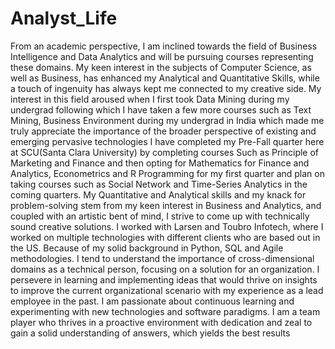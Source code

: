 # Analyst_Life
 From an academic perspective, I am inclined towards the field of Business Intelligence and Data Analytics and will be pursuing courses representing these domains. My keen interest in the subjects of Computer Science, as well as Business, has enhanced my Analytical and Quantitative Skills, while a touch of ingenuity has always kept me connected to my creative side.   My interest in this field aroused when I first took Data Mining during my undergrad following which I have taken a few more courses such as Text Mining, Business Environment during my undergrad in India which made me truly appreciate the importance of the broader perspective of existing and emerging pervasive technologies I have completed my Pre-Fall quarter here at SCU(Santa Clara University) by completing courses Such as Principle of Marketing and Finance and then opting for Mathematics for Finance and Analytics, Econometrics and R Programming for my first quarter and plan on taking courses such as Social Network and Time-Series Analytics in the coming quarters.   My Quantitative and Analytical skills and my knack for problem-solving stem from my keen interest in Business and Analytics, and coupled with an artistic bent of mind, I strive to come up with technically sound creative solutions. I worked with Larsen and Toubro Infotech, where I worked on multiple technologies with different clients who are based out in the US. Because of my solid background in Python, SQL and  Agile methodologies. I tend to understand the importance of cross-dimensional domains as a technical person, focusing on a solution for an organization. I persevere in learning and implementing ideas that would thrive on insights to improve the current organizational scenario with my experience as a lead employee in the past. I am passionate about continuous learning and experimenting with new technologies and software paradigms. I am a team player who thrives in a proactive environment with dedication and zeal to gain a solid understanding of answers, which yields the best results    
